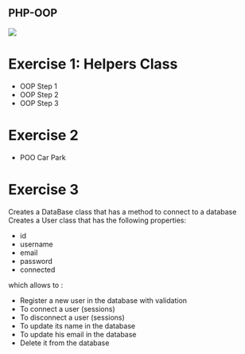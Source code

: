## PHP-OOP

<img src="https://ucarecdn.com/ed2a2bfb-95eb-473f-af7c-aa9f1d4c055e/-/resize/700x/">

# Exercise 1: Helpers Class 

- OOP Step 1
- OOP Step 2
- OOP Step 3

# Exercise 2

- POO Car Park

# Exercise 3 

Creates a DataBase class that has a method to connect to a database Creates a User class that has the following properties:

- id
- username
- email
- password
- connected

which allows to :

- Register a new user in the database with validation
- To connect a user (sessions)
- To disconnect a user (sessions)
- To update its name in the database
- To update his email in the database
- Delete it from the database

